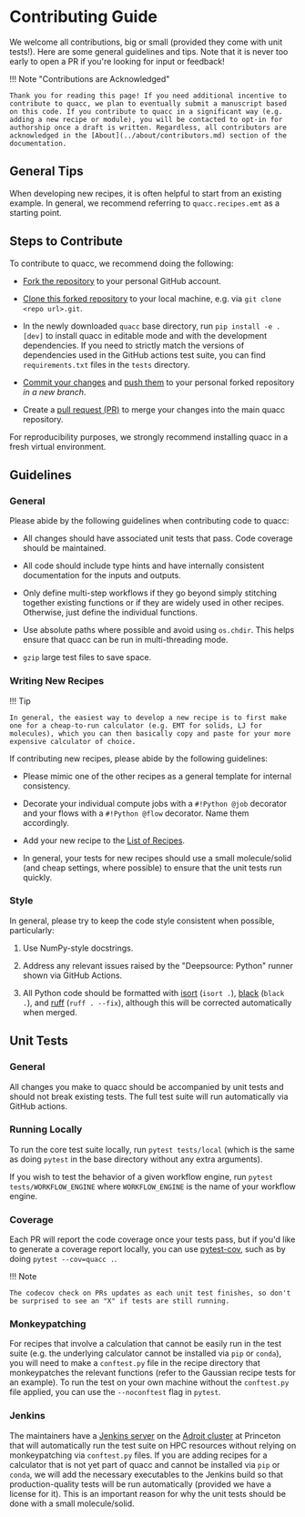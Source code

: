 # Contributing Guide

We welcome all contributions, big or small (provided they come with unit tests!). Here are some general guidelines and tips. Note that it is never too early to open a PR if you're looking for input or feedback!

!!! Note "Contributions are Acknowledged"

    Thank you for reading this page! If you need additional incentive to contribute to quacc, we plan to eventually submit a manuscript based on this code. If you contribute to quacc in a significant way (e.g. adding a new recipe or module), you will be contacted to opt-in for authorship once a draft is written. Regardless, all contributors are acknowledged in the [About](../about/contributors.md) section of the documentation.

## General Tips

When developing new recipes, it is often helpful to start from an existing example. In general, we recommend referring to `quacc.recipes.emt` as a starting point.

## Steps to Contribute

To contribute to quacc, we recommend doing the following:

- [Fork the repository](https://docs.github.com/en/get-started/quickstart/fork-a-repo) to your personal GitHub account.

- [Clone this forked repository](https://docs.github.com/en/repositories/creating-and-managing-repositories/cloning-a-repository) to your local machine, e.g. via `git clone <repo url>.git`.

- In the newly downloaded `quacc` base directory, run `pip install -e .[dev]` to install quacc in editable mode and with the development dependencies. If you need to strictly match the versions of dependencies used in the GitHub actions test suite, you can find `requirements.txt` files in the `tests` directory.

- [Commit your changes](https://github.com/git-guides/git-commit) and [push them](https://github.com/git-guides/git-push) to your personal forked repository _in a new branch_.

- Create a [pull request (PR)](https://docs.github.com/en/pull-requests/collaborating-with-pull-requests/proposing-changes-to-your-work-with-pull-requests/creating-a-pull-request) to merge your changes into the main quacc repository.

For reproducibility purposes, we strongly recommend installing quacc in a fresh virtual environment.

## Guidelines

### General

Please abide by the following guidelines when contributing code to quacc:

- All changes should have associated unit tests that pass. Code coverage should be maintained.

- All code should include type hints and have internally consistent documentation for the inputs and outputs.

- Only define multi-step workflows if they go beyond simply stitching together existing functions or if they are widely used in other recipes. Otherwise, just define the individual functions.

- Use absolute paths where possible and avoid using `os.chdir`. This helps ensure that quacc can be run in multi-threading mode.

- `gzip` large test files to save space.

### Writing New Recipes

!!! Tip

    In general, the easiest way to develop a new recipe is to first make one for a cheap-to-run calculator (e.g. EMT for solids, LJ for molecules), which you can then basically copy and paste for your more expensive calculator of choice.

If contributing new recipes, please abide by the following guidelines:

- Please mimic one of the other recipes as a general template for internal consistency.

- Decorate your individual compute jobs with a `#!Python @job` decorator and your flows with a `#!Python @flow` decorator. Name them accordingly.

- Add your new recipe to the [List of Recipes](../user/recipes/recipes_list.md).

- In general, your tests for new recipes should use a small molecule/solid (and cheap settings, where possible) to ensure that the unit tests run quickly.

### Style

In general, please try to keep the code style consistent when possible, particularly:

1. Use NumPy-style docstrings.

2. Address any relevant issues raised by the "Deepsource: Python" runner shown via GitHub Actions.

3. All Python code should be formatted with [isort](https://github.com/PyCQA/isort) (`isort .`), [black](https://github.com/psf/black) (`black .`), and [ruff](https://github.com/astral-sh/ruff) (`ruff . --fix`), although this will be corrected automatically when merged.

## Unit Tests

### General

All changes you make to quacc should be accompanied by unit tests and should not break existing tests. The full test suite will run automatically via GitHub actions.

### Running Locally

To run the core test suite locally, run `pytest tests/local` (which is the same as doing `pytest` in the base directory without any extra arguments).

If you wish to test the behavior of a given workflow engine, run `pytest tests/WORKFLOW_ENGINE` where `WORKFLOW_ENGINE` is the name of your workflow engine.

### Coverage

Each PR will report the code coverage once your tests pass, but if you'd like to generate a coverage report locally, you can use [pytest-cov](https://pytest-cov.readthedocs.io/en/latest/), such as by doing `pytest --cov=quacc .`.

!!! Note

    The codecov check on PRs updates as each unit test finishes, so don't be surprised to see an "X" if tests are still running.

### Monkeypatching

For recipes that involve a calculation that cannot be easily run in the test suite (e.g. the underlying calculator cannot be installed via `pip` or `conda`), you will need to make a `conftest.py` file in the recipe directory that monkeypatches the relevant functions (refer to the Gaussian recipe tests for an example). To run the test on your own machine without the `conftest.py` file applied, you can use the `--noconftest` flag in `pytest`.

### Jenkins

The maintainers have a [Jenkins server](https://www.jenkins.io/) on the [Adroit cluster](https://researchcomputing.princeton.edu/systems/adroit) at Princeton that will automatically run the test suite on HPC resources without relying on monkeypatching via `conftest.py` files. If you are adding recipes for a calculator that is not yet part of quacc and cannot be installed via `pip` or `conda`, we will add the necessary executables to the Jenkins build so that production-quality tests will be run automatically (provided we have a license for it). This is an important reason for why the unit tests should be done with a small molecule/solid.
